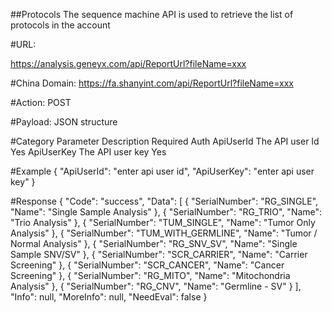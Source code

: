 ##Protocols
The sequence machine API is used to retrieve the list of protocols in the account

#URL: 

https://analysis.geneyx.com/api/ReportUrl?fileName=xxx

#China Domain:
https://fa.shanyint.com/api/ReportUrl?fileName=xxx

#Action: 
POST

#Payload: 
JSON structure 

#Category    Parameter		Description          Required
Auth        ApiUserId       The API user Id      Yes
            ApiUserKey      The API user key     Yes
			
#Example
{
  "ApiUserId": "enter api user id",
  "ApiUserKey": "enter api user key"
}

#Response
{
    "Code": "success",
    "Data": [
        {
            "SerialNumber": "RG_SINGLE",
            "Name": "Single Sample Analysis"
        },
        {
            "SerialNumber": "RG_TRIO",
            "Name": "Trio Analysis"
        },
        {
            "SerialNumber": "TUM_SINGLE",
            "Name": "Tumor Only Analysis"
        },
        {
            "SerialNumber": "TUM_WITH_GERMLINE",
            "Name": "Tumor / Normal Analysis"
        },
        {
            "SerialNumber": "RG_SNV_SV",
            "Name": "Single Sample SNV/SV"
        },
        {
            "SerialNumber": "SCR_CARRIER",
            "Name": "Carrier Screening"
        },
        {
            "SerialNumber": "SCR_CANCER",
            "Name": "Cancer Screening"
        },
        {
            "SerialNumber": "RG_MITO",
            "Name": "Mitochondria Analysis"
        },
        {
            "SerialNumber": "RG_CNV",
            "Name": "Germline - SV"
        }
    ],
    "Info": null,
    "MoreInfo": null,
    "NeedEval": false
}
			